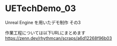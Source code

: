 # UETechDemo_03
Unreal Engine を用いたデモ制作 その3

作業工程については以下URLにまとめます
https://zenn.dev/rhythmcan/scraps/a6d12268f96b03
